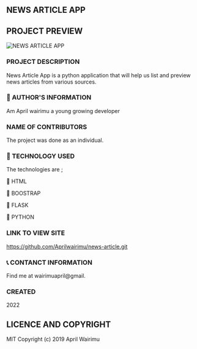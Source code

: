 ## NEWS ARTICLE APP

## PROJECT PREVIEW

![NEWS ARTICLE APP](src/assets/project%20sreenshot/Screenshot%201.png)


### PROJECT DESCRIPTION

News Article App is a python application that will help us list and preview news articles from various sources.   

### :information_desk_person: AUTHOR'S INFORMATION

Am April wairimu a young growing developer

### NAME OF CONTRIBUTORS

The project was done as an individual.

### :pushpin: TECHNOLOGY USED

The technologies are ;

:small_blue_diamond: HTML

:small_blue_diamond: BOOSTRAP

:small_blue_diamond: FLASK

:small_blue_diamond: PYTHON

### LINK TO VIEW SITE

https://github.com/Aprilwairimu/news-article.git

### :telephone_receiver: CONTANCT INFORMATION

Find me at wairimuapril@gmail.

### CREATED

2022

## LICENCE AND COPYRIGHT

MIT Copyright (c) 2019 April Wairimu
